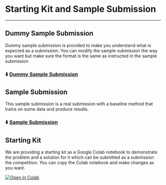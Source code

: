 # Starting Kit and Sample Submission
***

## Dummy Sample Submission
Dummy sample submission is provided to make you understand what is expected as a submission. You can modify the sample submission the way you want but make sure the format is the same as instructed in the sample submission

### ⬇️ [Dummy Sample Submission](https://www.codabench.org/datasets/download/f4bc5f9a-51e9-4e25-a006-030042b4875e/)

## Sample Submission
This sample submission is a real submission with a baseline method that trains on some data and produce results. 

### ⬇️ [Sample Submission](https://www.codabench.org/datasets/download/c2bfca36-bf79-4216-bcd9-4dcb2e535484/)


## Starting Kit
We are providing a starting kit as a Google Colab notebook to demonstrate the problem and a solution for it which can be submitted as a submission the competition. You can copy the Colab notebook and make changes as you want.  

[![Open In Colab](https://colab.research.google.com/assets/colab-badge.svg)](https://colab.research.google.com/drive/1pYB0kAC_ypunY45pk6dsFUZnUwpaZBPS?usp=sharing)